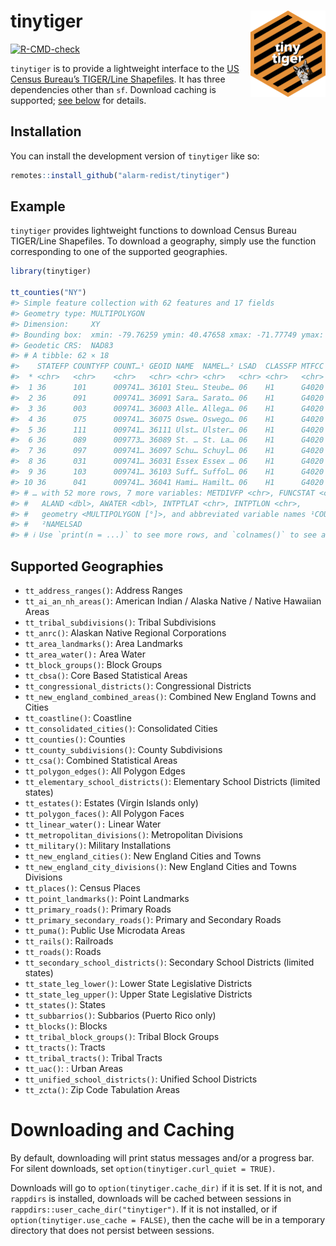 
<!-- README.md is generated from README.Rmd. Please edit that file -->

# tinytiger <a href="https://alarm-redist.github.io/tinytiger/"><img src="man/figures/logo.png" align="right" height="138" /></a>

<!-- badges: start -->

[![R-CMD-check](https://github.com/alarm-redist/tinytiger/actions/workflows/R-CMD-check.yaml/badge.svg)](https://github.com/alarm-redist/tinytiger/actions/workflows/R-CMD-check.yaml)
<!-- badges: end -->

`tinytiger` is to provide a lightweight interface to the [US Census
Bureau’s TIGER/Line
Shapefiles](https://www.census.gov/geographies/mapping-files/time-series/geo/tiger-line-file.html).
It has three dependencies other than `sf`. Download caching is
supported; [see below](#downloading-and-caching) for details.

## Installation

You can install the development version of `tinytiger` like so:

``` r
remotes::install_github("alarm-redist/tinytiger")
```

## Example

`tinytiger` provides lightweight functions to download Census Bureau
TIGER/Line Shapefiles. To download a geography, simply use the function
corresponding to one of the supported geographies.

``` r
library(tinytiger)

tt_counties("NY")
#> Simple feature collection with 62 features and 17 fields
#> Geometry type: MULTIPOLYGON
#> Dimension:     XY
#> Bounding box:  xmin: -79.76259 ymin: 40.47658 xmax: -71.77749 ymax: 45.01586
#> Geodetic CRS:  NAD83
#> # A tibble: 62 × 18
#>    STATEFP COUNTYFP COUNT…¹ GEOID NAME  NAMEL…² LSAD  CLASSFP MTFCC CSAFP CBSAFP
#>  * <chr>   <chr>    <chr>   <chr> <chr> <chr>   <chr> <chr>   <chr> <chr> <chr> 
#>  1 36      101      009741… 36101 Steu… Steube… 06    H1      G4020 236   18500 
#>  2 36      091      009741… 36091 Sara… Sarato… 06    H1      G4020 104   10580 
#>  3 36      003      009741… 36003 Alle… Allega… 06    H1      G4020 <NA>  <NA>  
#>  4 36      075      009741… 36075 Oswe… Oswego… 06    H1      G4020 532   45060 
#>  5 36      111      009741… 36111 Ulst… Ulster… 06    H1      G4020 408   28740 
#>  6 36      089      009773… 36089 St. … St. La… 06    H1      G4020 <NA>  36300 
#>  7 36      097      009741… 36097 Schu… Schuyl… 06    H1      G4020 <NA>  <NA>  
#>  8 36      031      009741… 36031 Essex Essex … 06    H1      G4020 <NA>  <NA>  
#>  9 36      103      009741… 36103 Suff… Suffol… 06    H1      G4020 408   35620 
#> 10 36      041      009741… 36041 Hami… Hamilt… 06    H1      G4020 <NA>  <NA>  
#> # … with 52 more rows, 7 more variables: METDIVFP <chr>, FUNCSTAT <chr>,
#> #   ALAND <dbl>, AWATER <dbl>, INTPTLAT <chr>, INTPTLON <chr>,
#> #   geometry <MULTIPOLYGON [°]>, and abbreviated variable names ¹​COUNTYNS,
#> #   ²​NAMELSAD
#> # ℹ Use `print(n = ...)` to see more rows, and `colnames()` to see all variable names
```

## Supported Geographies

-   `tt_address_ranges()`: Address Ranges
-   `tt_ai_an_nh_areas()`: American Indian / Alaska Native / Native
    Hawaiian Areas
-   `tt_tribal_subdivisions()`: Tribal Subdivisions
-   `tt_anrc()`: Alaskan Native Regional Corporations
-   `tt_area_landmarks()`: Area Landmarks
-   `tt_area_water():` Area Water
-   `tt_block_groups()`: Block Groups
-   `tt_cbsa()`: Core Based Statistical Areas
-   `tt_congressional_districts()`: Congressional Districts
-   `tt_new_england_combined_areas()`: Combined New England Towns and
    Cities
-   `tt_coastline()`: Coastline
-   `tt_consolidated_cities()`: Consolidated Cities
-   `tt_counties()`: Counties
-   `tt_county_subdivisions()`: County Subdivisions
-   `tt_csa()`: Combined Statistical Areas
-   `tt_polygon_edges()`: All Polygon Edges
-   `tt_elementary_school_districts()`: Elementary School Districts
    (limited states)
-   `tt_estates()`: Estates (Virgin Islands only)
-   `tt_polygon_faces()`: All Polygon Faces
-   `tt_linear_water():` Linear Water
-   `tt_metropolitan_divisions()`: Metropolitan Divisions
-   `tt_military()`: Military Installations
-   `tt_new_england_cities()`: New England Cities and Towns
-   `tt_new_england_city_divisions()`: New England Cities and Towns
    Divisions
-   `tt_places()`: Census Places
-   `tt_point_landmarks()`: Point Landmarks
-   `tt_primary_roads()`: Primary Roads
-   `tt_primary_secondary_roads()`: Primary and Secondary Roads
-   `tt_puma()`: Public Use Microdata Areas
-   `tt_rails()`: Railroads
-   `tt_roads()`: Roads
-   `tt_secondary_school_districts()`: Secondary School Districts
    (limited states)
-   `tt_state_leg_lower()`: Lower State Legislative Districts
-   `tt_state_leg_upper()`: Upper State Legislative Districts
-   `tt_states()`: States
-   `tt_subbarrios()`: Subbarios (Puerto Rico only)
-   `tt_blocks()`: Blocks
-   `tt_tribal_block_groups()`: Tribal Block Groups
-   `tt_tracts()`: Tracts
-   `tt_tribal_tracts()`: Tribal Tracts
-   `tt_uac()`: : Urban Areas
-   `tt_unified_school_districts()`: Unified School Districts
-   `tt_zcta()`: Zip Code Tabulation Areas

# Downloading and Caching

By default, downloading will print status messages and/or a progress
bar. For silent downloads, set `option(tinytiger.curl_quiet = TRUE)`.

Downloads will go to `option(tinytiger.cache_dir)` if it is set. If it
is not, and `rappdirs` is installed, downloads will be cached between
sessions in `rappdirs::user_cache_dir("tinytiger")`. If it is not
installed, or if `option(tinytiger.use_cache = FALSE)`, then the cache
will be in a temporary directory that does not persist between sessions.
